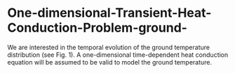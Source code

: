 # One-dimensional-Transient-Heat-Conduction-Problem-ground-
We are interested in the temporal evolution of the ground temperature distribution (see Fig. 1). A one-dimensional time-dependent heat conduction equation will be assumed to be valid to model the ground temperature. 
